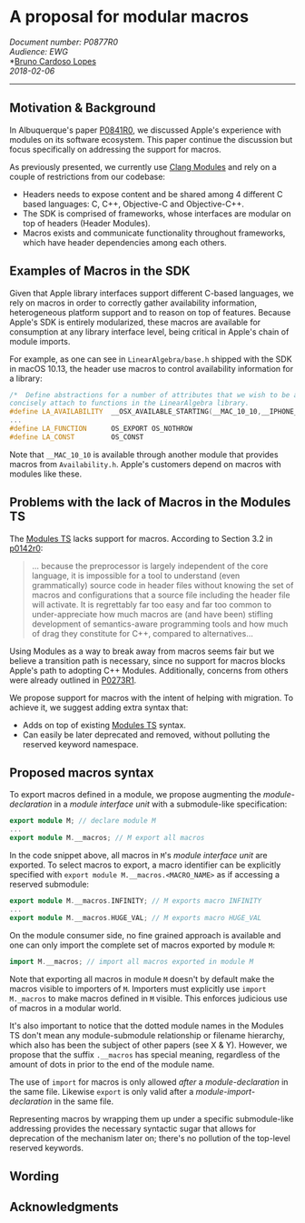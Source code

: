 # A proposal for modular macros

*Document number: P0877R0*
</br>
*Audience: EWG*
</br>
*[Bruno Cardoso Lopes](mailto:blopes@apple.com)
</br>
*2018-02-06*

---

## Motivation & Background

In Albuquerque's paper [P0841R0](http://open-std.org/JTC1/SC22/WG21/docs/papers/2017/p0841r0.html), we discussed Apple's experience with modules on its software ecosystem. This paper continue the discussion but focus specifically on addressing the support for macros.

As previously presented, we currently use [Clang Modules](https://clang.llvm.org/docs/Modules.html) and rely on a couple of restrictions from our codebase:

  - Headers needs to expose content and be shared among 4 different C based languages: C, C++, Objective-C and Objective-C++.
  - The SDK is comprised of frameworks, whose interfaces are modular on top of headers (Header Modules).
  - Macros exists and communicate functionality throughout frameworks, which have header dependencies among each others.

<!--
EWG poll from Albuquerque is: 8 | 5 | 7 | 2 | 2
-->

## Examples of Macros in the SDK

Given that Apple library interfaces support different C-based languages, we rely on macros in order to correctly gather availability information, heterogeneous platform support and to reason on top of features. Because Apple's SDK is entirely modularized, these macros are available for consumption at any library interface level, being critical in Apple's chain of module imports.

For example, as one can see in `LinearAlgebra/base.h` shipped with the SDK in macOS 10.13, the header use macros to control availability information for a library:

```cpp
/*  Define abstractions for a number of attributes that we wish to be able to 
concisely attach to functions in the LinearAlgebra library.             */
#define LA_AVAILABILITY  __OSX_AVAILABLE_STARTING(__MAC_10_10,__IPHONE_8_0)
...
#define LA_FUNCTION      OS_EXPORT OS_NOTHROW
#define LA_CONST         OS_CONST
```

Note that `__MAC_10_10` is available through another module that provides macros from `Availability.h`. Apple's customers depend on macros with modules like these.

## Problems with the lack of Macros in the Modules TS

The [Modules TS](http://open-std.org/JTC1/SC22/WG21/docs/papers/2017/n4681.pdf) lacks support for macros. According to Section 3.2 in [p0142r0](http://www.open-std.org/jtc1/sc22/wg21/docs/papers/2016/p0142r0.pdf):

> ... because the preprocessor is largely independent of the core language, it is impossible for a tool to understand (even grammatically) source code in header files without knowing the set of macros and configurations that a source file including the header file will activate. It is regrettably far too easy and far too common to under-appreciate how much macros are (and have been) stifling development of semantics-aware programming tools and how much of drag they constitute for C++, compared to alternatives...

Using Modules as a way to break away from macros seems fair but we believe a transition path is necessary, since no support for macros blocks Apple's path to adopting C++ Modules. Additionally, concerns from others were already outlined in [P0273R1](http://open-std.org/JTC1/SC22/WG21/docs/papers/2016/p0273r1.pdf).

We propose support for macros with the intent of helping with migration. To achieve it, we suggest adding extra syntax that:

- Adds on top of existing [Modules TS](http://open-std.org/JTC1/SC22/WG21/docs/papers/2017/n4681.pdf) syntax.
- Can easily be later deprecated and removed, without polluting the reserved keyword namespace.

## Proposed macros syntax

To export macros defined in a module, we propose augmenting the *module-declaration* in a *module interface unit* with a submodule-like specification:

```c++
export module M; // declare module M
...
export module M.__macros; // M export all macros
```

In the code snippet above, all macros in `M`'s *module interface unit* are exported. To select macros to export, a macro identifier can be explicitly specified with `export module M.__macros.<MACRO_NAME>` as if accessing a reserved submodule:

```c++
export module M.__macros.INFINITY; // M exports macro INFINITY
...
export module M.__macros.HUGE_VAL; // M exports macro HUGE_VAL
```

On the module consumer side, no fine grained approach is available and one can only import the complete set of macros exported by module `M`:

```c++
import M.__macros; // import all macros exported in module M
```

Note that exporting all macros in module `M` doesn't by default make the macros visible to importers of `M`. Importers must explicitly use `import M._macros` to make macros defined in `M` visible. This enforces judicious use of macros in a modular world.

It's also important to notice that the dotted module names in the Modules TS don't mean any module-submodule relationship or filename hierarchy, which also has been the subject of other papers (see X & Y). However, we propose that the suffix `.__macros` has special meaning, regardless of the amount of dots in prior to the end of the module name.

The use of `import` for macros is only allowed *after* a *module-declaration* in the same file. Likewise `export` is only valid after a *module-import-declaration* in the same file.

Representing macros by wrapping them up under a specific submodule-like addressing provides the necessary syntactic sugar that allows for deprecation of the mechanism later on; there's no pollution of the top-level reserved keywords.

## Wording

## Acknowledgments
